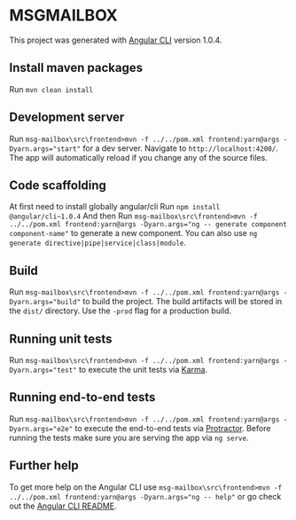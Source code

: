 # MSGMAILBOX

This project was generated with [Angular CLI](https://github.com/angular/angular-cli) version 1.0.4.

## Install maven packages

Run `mvn clean install`

## Development server

Run `msg-mailbox\src\frontend>mvn -f ../../pom.xml frontend:yarn@args -Dyarn.args="start"` for a dev server. Navigate to `http://localhost:4200/`. The app will automatically reload if you change any of the source files.

## Code scaffolding

At first need to install globally angular/cli
Run `npm install @angular/cli~1.0.4`
And then
Run `msg-mailbox\src\frontend>mvn -f ../../pom.xml frontend:yarn@args -Dyarn.args="ng -- generate component component-name"` to generate a new component. You can also use `ng generate directive|pipe|service|class|module`.

## Build

Run `msg-mailbox\src\frontend>mvn -f ../../pom.xml frontend:yarn@args -Dyarn.args="build"` to build the project. The build artifacts will be stored in the `dist/` directory. Use the `-prod` flag for a production build.

## Running unit tests

Run `msg-mailbox\src\frontend>mvn -f ../../pom.xml frontend:yarn@args -Dyarn.args="test"` to execute the unit tests via [Karma](https://karma-runner.github.io).

## Running end-to-end tests

Run `msg-mailbox\src\frontend>mvn -f ../../pom.xml frontend:yarn@args -Dyarn.args="e2e"` to execute the end-to-end tests via [Protractor](http://www.protractortest.org/).
Before running the tests make sure you are serving the app via `ng serve`.

## Further help

To get more help on the Angular CLI use `msg-mailbox\src\frontend>mvn -f ../../pom.xml frontend:yarn@args -Dyarn.args="ng -- help"` or go check out the [Angular CLI README](https://github.com/angular/angular-cli/blob/master/README.md).

